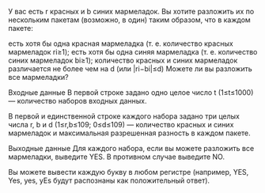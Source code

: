У вас есть r красных и b синих мармеладок. Вы хотите разложить их по нескольким пакетам (возможно, в один) таким образом, что в каждом пакете:

есть хотя бы одна красная мармеладка (т. е. количество красных мармеладок ri≥1);
есть хотя бы одна синяя мармеладка (т. е. количество синих мармеладок bi≥1);
количество красных и синих мармеладок различается не более чем на d (или |ri−bi|≤d)
Можете ли вы разложить все мармеладки?

Входные данные
В первой строке задано одно целое число t (1≤t≤1000) — количество наборов входных данных.

В первой и единственной строке каждого набора задано три целых числа r, b и d (1≤r,b≤109; 0≤d≤109) — количество красных и синих мармеладок и максимальная разрешенная разность в каждом пакете.

Выходные данные
Для каждого набора, если вы можете разложить все мармеладки, выведите YES. В противном случае выведите NO.

Вы можете вывести каждую букву в любом регистре (например, YES, Yes, yes, yEs будут распознаны как положительный ответ).